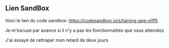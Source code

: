 ## Lien SandBox

Voici le lien du code sandbox: https://codesandbox.io/s/taining-app-xl1f5

Je m'excuse par avance si il n'y a pas les fonctionnalités que vous attendiez

J'ai essayé de rattraper mon retard de deux jours. 
